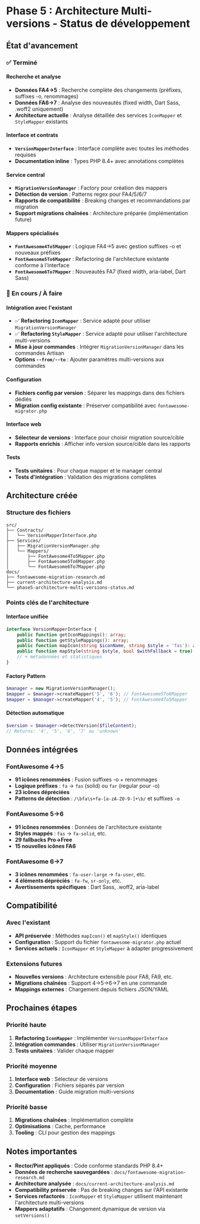 # Phase 5 : Architecture Multi-versions - Status de développement

## État d'avancement

### ✅ Terminé

#### Recherche et analyse
- **Données FA4→5** : Recherche complète des changements (préfixes, suffixes -o, renommages)
- **Données FA6→7** : Analyse des nouveautés (fixed width, Dart Sass, .woff2 uniquement)
- **Architecture actuelle** : Analyse détaillée des services `IconMapper` et `StyleMapper` existants

#### Interface et contrats
- **`VersionMapperInterface`** : Interface complète avec toutes les méthodes requises
- **Documentation inline** : Types PHP 8.4+ avec annotations complètes

#### Service central
- **`MigrationVersionManager`** : Factory pour création des mappers
- **Détection de version** : Patterns regex pour FA4/5/6/7
- **Rapports de compatibilité** : Breaking changes et recommandations par migration
- **Support migrations chaînées** : Architecture préparée (implémentation future)

#### Mappers spécialisés
- **`FontAwesome4To5Mapper`** : Logique FA4→5 avec gestion suffixes -o et nouveaux préfixes
- **`FontAwesome5To6Mapper`** : Refactoring de l'architecture existante conforme à l'interface
- **`FontAwesome6To7Mapper`** : Nouveautés FA7 (fixed width, aria-label, Dart Sass)

### 🚧 En cours / À faire

#### Intégration avec l'existant
- ✅ **Refactoring `IconMapper`** : Service adapté pour utiliser `MigrationVersionManager`
- ✅ **Refactoring `StyleMapper`** : Service adapté pour utiliser l'architecture multi-versions
- **Mise à jour commandes** : Intégrer `MigrationVersionManager` dans les commandes Artisan
- **Options `--from/--to`** : Ajouter paramètres multi-versions aux commandes

#### Configuration
- **Fichiers config par version** : Séparer les mappings dans des fichiers dédiés
- **Migration config existante** : Préserver compatibilité avec `fontawesome-migrator.php`

#### Interface web
- **Sélecteur de versions** : Interface pour choisir migration source/cible
- **Rapports enrichis** : Afficher info version source/cible dans les rapports

#### Tests
- **Tests unitaires** : Pour chaque mapper et le manager central
- **Tests d'intégration** : Validation des migrations complètes

## Architecture créée

### Structure des fichiers
```
src/
├── Contracts/
│   └── VersionMapperInterface.php
├── Services/
│   ├── MigrationVersionManager.php
│   └── Mappers/
│       ├── FontAwesome4To5Mapper.php
│       ├── FontAwesome5To6Mapper.php
│       └── FontAwesome6To7Mapper.php
docs/
├── fontawesome-migration-research.md
├── current-architecture-analysis.md
└── phase5-architecture-multi-versions-status.md
```

### Points clés de l'architecture

#### Interface unifiée
```php
interface VersionMapperInterface {
    public function getIconMappings(): array;
    public function getStyleMappings(): array;
    public function mapIcon(string $iconName, string $style = 'fas'): array;
    public function mapStyle(string $style, bool $withFallback = true): string;
    // + métadonnées et statistiques
}
```

#### Factory Pattern
```php
$manager = new MigrationVersionManager();
$mapper = $manager->createMapper('5', '6'); // FontAwesome5To6Mapper
$mapper = $manager->createMapper('4', '5'); // FontAwesome4To5Mapper
```

#### Détection automatique
```php
$version = $manager->detectVersion($fileContent);
// Returns: '4', '5', '6', '7' ou 'unknown'
```

## Données intégrées

### FontAwesome 4→5
- **91 icônes renommées** : Fusion suffixes -o + renommages
- **Logique préfixes** : `fa` → `fas` (solid) ou `far` (regular pour -o)
- **23 icônes dépréciées**
- **Patterns de détection** : `/\bfa\s+fa-[a-zA-Z0-9-]+\b/` et suffixes `-o`

### FontAwesome 5→6  
- **91 icônes renommées** : Données de l'architecture existante
- **Styles mappés** : `fas` → `fa-solid`, etc.
- **29 fallbacks Pro→Free**
- **15 nouvelles icônes FA6**

### FontAwesome 6→7
- **3 icônes renommées** : `fa-user-large` → `fa-user`, etc.
- **4 éléments dépréciés** : `fa-fw`, `sr-only`, etc.
- **Avertissements spécifiques** : Dart Sass, .woff2, aria-label

## Compatibilité

### Avec l'existant
- **API préservée** : Méthodes `mapIcon()` et `mapStyle()` identiques
- **Configuration** : Support du fichier `fontawesome-migrator.php` actuel
- **Services actuels** : `IconMapper` et `StyleMapper` à adapter progressivement

### Extensions futures
- **Nouvelles versions** : Architecture extensible pour FA8, FA9, etc.
- **Migrations chaînées** : Support 4→5→6→7 en une commande
- **Mappings externes** : Chargement depuis fichiers JSON/YAML

## Prochaines étapes

### Priorité haute
1. **Refactoring `IconMapper`** : Implémenter `VersionMapperInterface`
2. **Intégration commandes** : Utiliser `MigrationVersionManager` 
3. **Tests unitaires** : Valider chaque mapper

### Priorité moyenne  
1. **Interface web** : Sélecteur de versions
2. **Configuration** : Fichiers séparés par version
3. **Documentation** : Guide migration multi-versions

### Priorité basse
1. **Migrations chaînées** : Implémentation complète
2. **Optimisations** : Cache, performance
3. **Tooling** : CLI pour gestion des mappings

## Notes importantes

- **Rector/Pint appliqués** : Code conforme standards PHP 8.4+
- **Données de recherche sauvegardées** : `docs/fontawesome-migration-research.md`
- **Architecture analysée** : `docs/current-architecture-analysis.md`
- **Compatibility préservée** : Pas de breaking changes sur l'API existante
- **Services refactorés** : `IconMapper` et `StyleMapper` utilisent maintenant l'architecture multi-versions
- **Mappers adaptatifs** : Changement dynamique de version via `setVersions()`